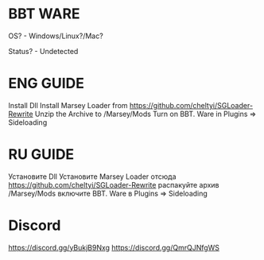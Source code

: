 # BBT WARE
OS? - Windows/Linux?/Mac?

Status? - Undetected

# ENG GUIDE
Install Dll
Install Marsey Loader from https://github.com/cheltyi/SGLoader-Rewrite
Unzip the Archive to /Marsey/Mods
Turn on BBT. Ware in Plugins => Sideloading
# RU GUIDE
Установите Dll
Установите Marsey Loader отсюда https://github.com/cheltyi/SGLoader-Rewrite
распакуйте архив /Marsey/Mods
включите BBT. Ware в Plugins => Sideloading
# Discord
https://discord.gg/yBukjB9Nxg
https://discord.gg/QmrQJNfgWS
